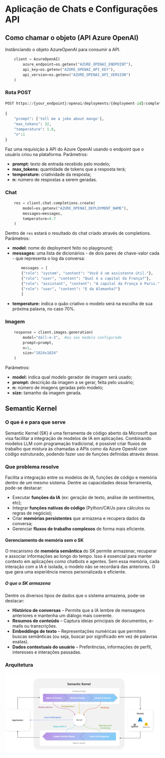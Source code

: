 # Aplicação de Chats e Configurações API

## Como chamar o objeto (API Azure OpenAI)
Instânciando o objeto AzureOpenAI para consumir a API.
```python
    client = AzureOpenAI(
        azure_endpoint=os.getenv("AZURE_OPENAI_ENDPOINT"), 
        api_key=os.getenv("AZURE_OPENAI_API_KEY"), 
        api_version=os.getenv("AZURE_OPENAI_API_VERSION")
    )

```

### Rota POST
```python
POST https://{your_endpoint}/openai/deployments/{deployment-id}/completions?api-version=2024-10-21

{
    "prompt": ['tell me a joke about mango'],
    "max_tokens": 32,
    "temperature": 1.0,
    "n":1
}

```
Faz uma requisição à API do Azure OpenAI usando o endpoint que o usuário criou na plataforma.
Parâmetros:
- **prompt:** texto de entrada recebido pelo modelo;
- **max_tokens:** quantidade de tokens que a resposta terá;
- **temperature:** criatividade da resposta;
- **n:** número de respostas a serem geradas.
### Chat

```python
    res = client.chat.completions.create(
        model=os.getenv("AZURE_OPENAI_DEPLOYMENT_NAME"),
        messages=messages,
        temperature=0.7
    )
```
Dentro de `res` estará o resultado do chat criado através de completions.
Parâmetros:
 - **model:** nome do deployment feito no playground;
 - **messages:** uma lista de dicionários - de dois pares de chave-valor cada - que representa o log da conversa:
    ```python 
        messages = [
        {"role": "system", "content": "Você é um assistente útil."},
        {"role": "user", "content": "Qual é a capital da França?"},
        {"role": "assistant", "content": "A capital da França é Paris."},
        {"role": "user", "content": "E da Alemanha?"}
        ]
    ```
 - **temperature:** indica o quão criativo o modelo será na escolha de sua próxima palavra, no caso 70%.

### Imagem
```python
    response = client.images.generation(
        model="dall-e-3",  #ou seu modelo configurado
        prompt=prompt,
        n=1,
        size="1024x1024"
    )
```

Parâmetros: 
- **model:** indica qual modelo gerador de imagem será usado;
- **prompt:** descrição da imagem a se gerar, feita pelo usuário;
- **n:** número de imagens geradas pelo modelo;
- **size:** tamanho da imagem gerada.

## Semantic Kernel

### O que é e para que serve
Semantic Kernel (SK) é uma ferramenta de código aberto da Microsoft que visa facilitar a integração de modelos de IA em aplicações. Combinando modelos LLM com programação tradicional, é possível criar fluxos de trabalho que mistura às chamadas a APIs como da Azure OpenAI com código estruturado, podendo fazer uso de funções definidas através desse.

### Que problema resolve 
Facilita a integração entre os modelos de IA, funções de código e memória dentro de um mesmo sistema. Dentre as capacidades dessa ferramenta, pode-se destacar:
- Executar **funções da IA** (ex: geração de texto, análise de sentimentos, etc);
- Integrar **funções nativas do código** (Python/C#/Js para cálculos ou regras de negócio);
- Criar **memórias persistentes** que armazena e recupera dados da conversa;
- Gerenciar **fluxos de trabalho complexos** de forma mais eficiente.

#### Gerenciamento de memória sem o SK
O mecanismo de **memória semântica** do SK permite armazenar, recuperar e associar informações ao longo do tempo. Isso é essencial para manter contexto em aplicações como chatbots e agentes.
Sem essa memória, cada interação com a IA é isolada, o modelo não se recordará das anteriores. O que gera uma experiência menos personalizada e eficiente.

##### O que o SK armazena
Dentre os diversos tipos de dados que o sistema armazena, pode-se destacar:
- **Histórico de conversas** – Permite que a IA lembre de mensagens anteriores e mantenha um diálogo mais coerente.
- **Resumos de conteúdo** – Captura ideias principais de documentos, e-mails ou transcrições.
- **Embeddings de texto** – Representações numéricas que permitem buscas semânticas (ou seja, buscar por significado em vez de palavras exatas).
- **Dados contextuais do usuário** – Preferências, informações de perfil, interesses e interações passadas.

### Arquitetura

<img src='../imgs/image.png'>
